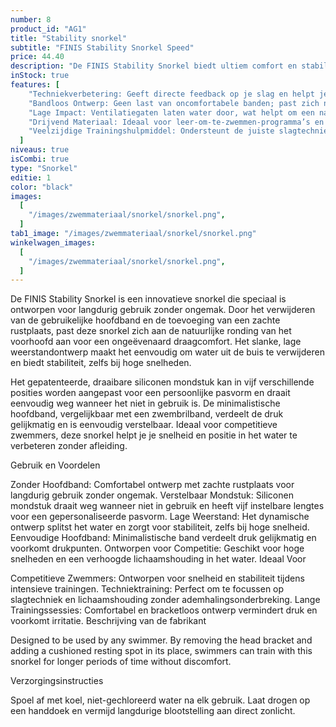 ```yaml
---
number: 8
product_id: "AG1"
title: "Stability snorkel"
subtitle: "FINIS Stability Snorkel Speed"
price: 44.40
description: "De FINIS Stability Snorkel biedt ultiem comfort en stabiliteit voor zwemmers dankzij het bracketloze ontwerp en een zachte rustplaats op het voorhoofd. Ideaal voor lange trainingen, deze snorkel elimineert de noodzaak om het hoofd te draaien voor ademhaling, zodat je je volledig kunt richten op je techniek en lichaamshouding."
inStock: true
features: [
    "Techniekverbetering: Geeft directe feedback op je slag en helpt je gelijkmatige druk te behouden.",
    "Bandloos Ontwerp: Geen last van oncomfortabele banden; past zich natuurlijk aan de hand aan.",
    "Lage Impact: Ventilatiegaten laten water door, wat helpt om een natuurlijk watergevoel te behouden.",
    "Drijvend Materiaal: Ideaal voor leer-om-te-zwemmen-programma’s en openwaterzwemmen, want de peddels blijven drijven.",
    "Veelzijdige Trainingshulpmiddel: Ondersteunt de juiste slagtechniek voor alle vier de zwemslagen.",
  ]
niveaus: true
isCombi: true
type: "Snorkel"
editie: 1
color: "black"
images:
  [
    "/images/zwemmateriaal/snorkel/snorkel.png",
  ]
tab1_image: "/images/zwemmateriaal/snorkel/snorkel.png"
winkelwagen_images:
  [
    "/images/zwemmateriaal/snorkel/snorkel.png",
  ]
---
```


De FINIS Stability Snorkel is een innovatieve snorkel die speciaal is ontworpen voor langdurig gebruik zonder ongemak. Door het verwijderen van de gebruikelijke hoofdband en de toevoeging van een zachte rustplaats, past deze snorkel zich aan de natuurlijke ronding van het voorhoofd aan voor een ongeëvenaard draagcomfort. Het slanke, lage weerstandontwerp maakt het eenvoudig om water uit de buis te verwijderen en biedt stabiliteit, zelfs bij hoge snelheden.

Het gepatenteerde, draaibare siliconen mondstuk kan in vijf verschillende posities worden aangepast voor een persoonlijke pasvorm en draait eenvoudig weg wanneer het niet in gebruik is. De minimalistische hoofdband, vergelijkbaar met een zwembrilband, verdeelt de druk gelijkmatig en is eenvoudig verstelbaar. Ideaal voor competitieve zwemmers, deze snorkel helpt je je snelheid en positie in het water te verbeteren zonder afleiding.

Gebruik en Voordelen

Zonder Hoofdband: Comfortabel ontwerp met zachte rustplaats voor langdurig gebruik zonder ongemak.
Verstelbaar Mondstuk: Siliconen mondstuk draait weg wanneer niet in gebruik en heeft vijf instelbare lengtes voor een gepersonaliseerde pasvorm.
Lage Weerstand: Het dynamische ontwerp splitst het water en zorgt voor stabiliteit, zelfs bij hoge snelheid.
Eenvoudige Hoofdband: Minimalistische band verdeelt druk gelijkmatig en voorkomt drukpunten.
Ontworpen voor Competitie: Geschikt voor hoge snelheden en een verhoogde lichaamshouding in het water.
Ideaal Voor

Competitieve Zwemmers: Ontworpen voor snelheid en stabiliteit tijdens intensieve trainingen.
Techniektraining: Perfect om te focussen op slagtechniek en lichaamshouding zonder ademhalingsonderbreking.
Lange Trainingssessies: Comfortabel en bracketloos ontwerp vermindert druk en voorkomt irritatie.
Beschrijving van de fabrikant

Designed to be used by any swimmer. By removing the head bracket and adding a cushioned resting spot in its place, swimmers can train with this snorkel for longer periods of time without discomfort.

Verzorgingsinstructies

Spoel af met koel, niet-gechloreerd water na elk gebruik.
Laat drogen op een handdoek en vermijd langdurige blootstelling aan direct zonlicht.
